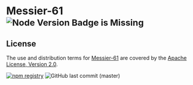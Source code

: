Messier-61 <sup>![Node Version Badge is Missing][node version badge]</sup>
==========

License
-------

The use and distribution terms for [Messier-61](https://paion-data.github.io/Messier-61/) are covered by the
[Apache License, Version 2.0](http://www.apache.org/licenses/LICENSE-2.0.html).

[![npm registry][npm registry]](https://www.npmjs.com/package/@paiondata/messier-61)
![GitHub last commit (master)](https://img.shields.io/github/last-commit/paion-data/messier-61/master?logo=github&style=for-the-badge)

[node version badge]: https://img.shields.io/node/v/@paiondata/messier-61?logo=Node.js&logoColor=white&style=for-the-badge
[npm registry]: https://img.shields.io/npm/v/@paiondata/messier-61?logo=npm&style=for-the-badge
